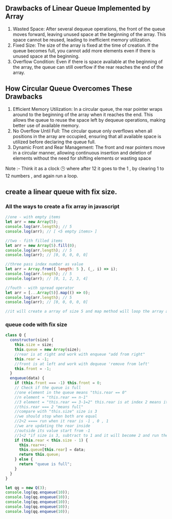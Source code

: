 ## Drawbacks of Linear Queue Implemented by Array

1. Wasted Space: After several dequeue operations, the front of the queue moves forward, leaving unused space at the beginning of the array. This space cannot be reused, leading to inefficient memory utilization.
2. Fixed Size: The size of the array is fixed at the time of creation. If the queue becomes full, you cannot add more elements even if there is unused space at the beginning.
3. Overflow Condition: Even if there is space available at the beginning of the array, the queue can still overflow if the rear reaches the end of the array.

## How Circular Queue Overcomes These Drawbacks

1. Efficient Memory Utilization: In a circular queue, the rear pointer wraps around to the beginning of the array when it reaches the end. This allows the queue to reuse the space left by dequeue operations, making better use of available memory.
2. No Overflow Until Full: The circular queue only overflows when all positions in the array are occupied, ensuring that all available space is utilized before declaring the queue full.
3. Dynamic Front and Rear Management: The front and rear pointers move in a circular manner, allowing continuous insertion and deletion of elements without the need for shifting elements or wasting space


Note :- Think it as a clock 🕒 where after 12 it goes to the 1 , by clearing 1 to 12 numbers , and again run  a loop.

## create a linear queue with fix size.

### All the ways to create a fix array in javascript

```javascript
//one - with empty items
let arr = new Array(5);
console.log(arr.length); // 5
console.log(arr); // [ <5 empty items> ]

//two - fith filled items
let arr = new Array(5).fill(0);
console.log(arr.length); // 5
console.log(arr); // [0, 0, 0, 0, 0]

//three pass index number as value
let arr = Array.from({ length: 5 }, (_, i) => i);
console.log(arr.length); // 5
console.log(arr); // [0, 1, 2, 3, 4]

//fouth - with spread operator
let arr = [...Array(5)].map(() => 0);
console.log(arr.length); // 5
console.log(arr); // [0, 0, 0, 0, 0]

//it will create a array of size 5 and map method will loop the array and create a new array with value 0

```

### queue code with fix size

```javascript
class Q {
  constructor(size) {
    this.size = size;
    this.queue = new Array(size);
    //rear is at right and work with enqueue "add from right"
    this.rear = -1;
    //front is at left and work with dequeue 'remove from left'
    this.front = -1;
  }
  enqueue(data) {
    if (this.front === -1) this.front = 0;
    // Check if the queue is full
    //one element in the queue means "this.rear == 0"
    //n element = "this.rear == n-1"
    //3 element = "this.rear == 3-1=2" this.rear is at index 2 means its full
    //this.rear === 2 "means full"
    //compare with "this.size" size is 3
    //we should stop when both are equal
    //2<2 ==== run when it rear is -1 , 0 , 1
    //we are updating the rear inside
    //outside its value start from -1
    //1<2 "if size is 3, subtract to 1 and it will become 2 and run the block until 1< 2, stop if it become 2==2
    if (this.rear < this.size - 1) {
      this.rear++;
      this.queue[this.rear] = data;
      return this.queue;
    } else {
      return "queue is full";
    }
  }
}

let qq = new Q(3);
console.log(qq.enqueue(10));
console.log(qq.enqueue(10));
console.log(qq.enqueue(10));
console.log(qq.enqueue(10));
console.log(qq.enqueue(10));

```


























